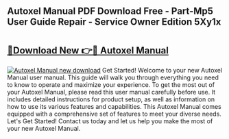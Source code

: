 ## Autoxel Manual PDF Download Free - Part-Mp5 User Guide Repair - Service Owner Edition 5Xy1x

# <h2><a href="http://cf13095.oget.top/?id=Autoxel+Manual">🔗Download New 👉🔴 Autoxel Manual</a></h2>

[![Autoxel Manual new download](https://i.imgur.com/5g1atiW.png)](http://cf13095.oget.top/?id=Autoxel+Manual)
Get Started! Welcome to your new Autoxel Manual user manual. This guide will walk you through everything you need to know to operate and maximize your experience. To get the most out of your Autoxel Manual, please read this user manual carefully before use. It includes detailed instructions for product setup, as well as information on how to use its various features and capabilities. This Autoxel Manual comes equipped with a comprehensive set of features to meet your diverse needs. Let's Get Started! Contact us today and let us help you make the most of your new Autoxel Manual.
